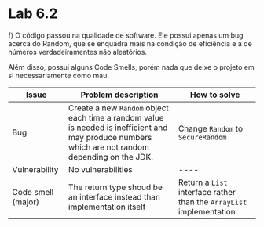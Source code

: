 # Lab 6.2

f) O código passou na qualidade de software. Ele possui apenas um bug acerca do Random, que se enquadra mais na condição de eficiência e a de números verdadeiramentes não aleatórios. 

Além disso, possui alguns Code Smells, porém nada que deixe o projeto em si necessariamente como mau.



| Issue              | Problem description                                          | How to solve                                                 |
| ------------------ | ------------------------------------------------------------ | ------------------------------------------------------------ |
| Bug                | Create a new `Random` object each time a random value is needed is inefficient and may produce numbers which are not random depending on the JDK. | Change `Random` to `SecureRandom`                            |
| Vulnerability      | No vulnerabilities                                           | ----                                                         |
| Code smell (major) | The return type shoud be an interface instead than implementation itself | Return a `List` interface rather than the `ArrayList` implementation |